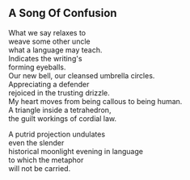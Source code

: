 A Song Of Confusion
-------------------
What we say relaxes to  
weave some other uncle  
what a language may teach.  
Indicates the writing's  
forming eyeballs.  
Our new bell, our cleansed umbrella circles.  
Appreciating a defender  
rejoiced in the trusting drizzle.  
My heart moves from being callous to being human.  
A triangle inside a tetrahedron,  
the guilt workings of cordial law.  
  
A putrid projection undulates  
even the slender  
historical moonlight evening in language  
to which the metaphor  
will not be carried.  
